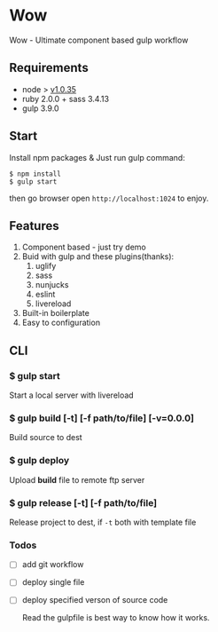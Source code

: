 # Wow

Wow - Ultimate component based gulp workflow

## Requirements

* node > [v1.0.35](http://npm.taobao.org/mirrors/node/v0.10.35/)
* ruby 2.0.0 + sass 3.4.13
* gulp 3.9.0

## Start

Install npm packages & Just run gulp command:

    $ npm install
    $ gulp start

then go browser open `http://localhost:1024` to enjoy.

## Features

1. Component based - just try demo
2. Buid with gulp and these plugins(thanks):
    1. uglify
    2. sass
    3. nunjucks
    4. eslint
    5. livereload
3. Built-in boilerplate
4. Easy to configuration

## CLI

### $ gulp start

Start a local server with livereload

### $ gulp build [-t] [-f path/to/file] [-v=0.0.0]

Build source to dest

### $ gulp deploy 

Upload **build** file to remote ftp server

### $ gulp release [-t] [-f path/to/file]

Release project to dest, if `-t` both with template file

### Todos

- [ ] add git workflow
- [ ] deploy single file
- [ ] deploy specified verson of source code


    Read the gulpfile is best way to know how it works.
